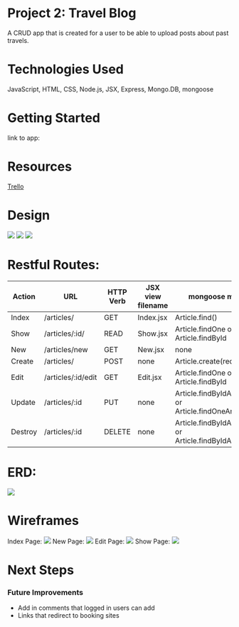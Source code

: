 # Project 2: Travel Blog
 A CRUD app that is created for a user to be able to upload posts about past travels.

 # Technologies Used
JavaScript, HTML, CSS, Node.js, JSX, Express, Mongo.DB, mongoose

# Getting Started
link to app:

# Resources 
<a href="https://trello.com/b/ZksmOoMR/unit-2-project" target="_blank">Trello</a>

# Design
![](images/screenshot-home.png)
![](images/show-page-app.png)
![](images/new-page.png)

# Restful Routes:
Action | URL | HTTP Verb | JSX view filename | mongoose method 
--- | --- | --- | --- |--- 
Index | /articles/ | GET | Index.jsx | Article.find() | Article.find()
Show | /articles/:id/ | READ | Show.jsx | Article.findOne or Article.findById | 
New | /articles/new | GET | New.jsx | none | 
Create | /articles/ | POST | none | Article.create(req.body) | 
Edit | /articles/:id/edit | GET | Edit.jsx | Article.findOne or Article.findById | 
Update | /articles/:id | PUT | none | Article.findByIdAndUpdate or Article.findOneAndUpdate | 
Destroy | /articles/:id | DELETE | none | Article.findByIdAndRemove or Article.findByIdAndDelete | 

# ERD:
![](images/erd.jpg)
# Wireframes
Index Page:
![](images/home-page-wire.png)
New Page:
![](images/new-blog-wire.png)
Edit Page:
![](images/edit-page-wire.png)
Show Page:
![](images/show-page-wire.png)

# Next Steps
### Future Improvements
- Add in comments that logged in users can add
- Links that redirect to booking sites

